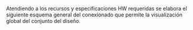 Atendiendo a los recursos y especificaciones HW requeridas se elabora el siguiente esquema general 
del conexionado que permite la visualización global del conjunto del diseño.


